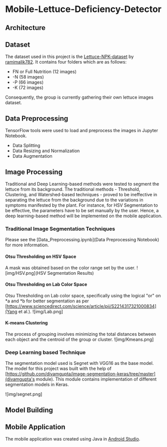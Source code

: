 # Mobile-Lettuce-Deficiency-Detector
## Architecture
## Dataset
The dataset used in this project is the [Lettuce-NPK-dataset](https://github.com/ramimalik782/Lettuce-NPK-dataset) by [ramimalik782](https://github.com/ramimalik782).
It contains four folders which are as follows: 
- FN or Full Nutrition (12 images)
- -N (58 images)
- -P (66 images)
- -K (72 images)

Consequently, the group is currently gathering their own lettuce images dataset. 
## Data Preprocessing
TensorFlow tools were used to load and preprocess the images in Jupyter Notebook.
- Data Splitting
- Data Resizing and Normalization
- Data Augmentation
## Image Processing
Traditional and Deep Learning-based methods were tested to segment the lettuce from its background. The traditional methods - Threshold,  Clustering, and Watershed-based techniques - proved to be ineffective in separating the lettuce from the background due to the variations in symptoms manifested by the plant. For instance, for HSV Segmentation to be effective, the parameters have to be set manually by the user. Hence, a deep learning-based method will be implemented on the mobile application. 

### Traditional Image Segmentation Techniques 
Please see the [Data_Preprocessing.ipynb](Data Preprocessing Notebook) for more information. 
#### Otsu Thresholding on HSV Space
A mask was obtained based on the color range set by the user. 
![img/HSV.png](HSV Segmentation Results)

#### Otsu Thresholding on Lab Color Space
Otsu Thresholding on Lab color space, specifically using the logical "or" on *a and *b for better segmentation as per [https://www.sciencedirect.com/science/article/pii/S2214317321000834](Yang et al.).
![img/Lab.png]

#### K-means Clustering 
The process of grouping involves minimizing the total distances between each object and the centroid of the group or cluster.
![img/Kmeans.png]

### Deep Learning based Technique 
The segmentation model used is Segnet with VGG16 as the base model. The model for this project was built with the help of [https://github.com/divamgupta/image-segmentation-keras/tree/master](divamgupta's module). This module contains implementation of different segmentation models in Keras. 

![img/segnet.png]

## Model Building
## Mobile Application
The mobile application was created using Java in [Android Studio](https://developer.android.com/studio). 
